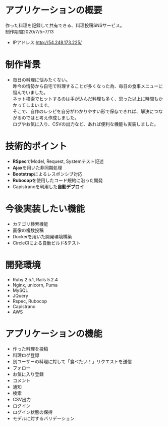 # アプリケーションの概要
作った料理を記録して共有できる、料理投稿SNSサービス。  
制作期間2020/7/5~7/13
- IPアドレス:http://54.248.173.225/

# 制作背景
- 毎日の料理に悩みたくない。  
昨今の情勢から自宅で料理することが多くなった為、毎日の食事メニューに悩んでいました。  
ネット検索でヒットするのは手が込んだ料理も多く、思った以上に時間もかかってしまいます。  
そこで、自作のレシピを自分がわかりやすい形で保存できれば、解決につながるのではと考え作成しました。  
ログやお気に入り、CSVの出力など、あれば便利な機能も実装しました。

# 技術的ポイント
- **RSpec**でModel, Request, Systemテスト記述
- **Ajax**を用いた非同期処理
- **Bootstrap**によるレスポンシブ対応
- **Rubocop**を使用したコード規約に沿った開発
- Capistranoを利用した**自動デプロイ**

# 今後実装したい機能
- カテゴリ検索機能
- 画像の複数投稿
- Dockerを用いた開発環境構築
- CircleCIによる自動ビルド&テスト

# 開発環境
- Ruby 2.5.1, Rails 5.2.4
- Nginx, unicorn, Puma
- MySQL
- JQuery
- Rspec, Rubocop
- Capistrano
- AWS

# アプリケーションの機能
- 作った料理を投稿
- 料理ログ登録
- 別ユーザーの料理に対して「食べたい！」リクエストを送信
- フォロー
- お気に入り登録
- コメント
- 通知
- 検索
- CSV出力
- ログイン
- ログイン状態の保持
- モデルに対するバリデーション
